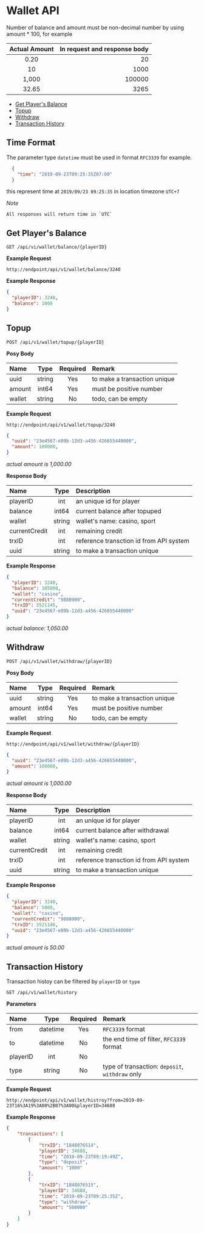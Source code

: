 # Wallet API

Number of balance and amount must be non-decimal number by using amount * 100, for example

| Actual Amount | In request and response body |
| :-----------: | ---------------------------: |
| 0.20 | 20 |
| 10 | 1000|
| 1,000 | 100000 |
| 32.65 | 3265 |

- [Get Player's Balance](#get-players-balance)
- [Topup](#topup)
- [Withdraw](#withdraw)
- [Transaction History](#transaction-history)

## Time Format

The parameter type `datetime` must be used in format `RFC3339` for example.

```json
  {
    "time": "2019-09-23T09:25:35Z07:00"
  }
```
this represent time at `2019/09/23 09:25:35` in location timezone `UTC+7`

*Note*
```
All responses will return time in `UTC`
```

## Get Player's Balance

```HTTP
GET /api/vi/wallet/balance/{playerID}
```

**Example Request**

```HTTP
http://endpoint/api/v1/wallet/balance/3240
```

**Example Response**

```json
{
  "playerID": 3240,
  "balance": 1000
}
```

## Topup

```HTTP
POST /api/v1/wallet/topup/{playerID}
```

**Posy Body**

| Name | Type | Required | Remark |
| :----- | :-----: | :-----: | :----- |
| uuid | string | Yes | to make a transaction unique |
| amount | int64 | Yes | must be positive number  |
| wallet | string | No | todo, can be empty |

**Example Request**

```HTTP
http://endpoint/api/v1/wallet/topup/3240
```

```json
{
  "uuid": "23e4567-e89b-12d3-a456-426655440000",
  "amount": 100000,
}
```

*actual amount is 1,000.00*

**Response Body**

| Name | Type | Description |
| :----- | :-----: | :----- |
| playerID | int | an unique id for player |
| balance | int64 | current balance after topuped |
| wallet | string | wallet's name: casino, sport |
| currentCredit | int | remaining credit |
| trxID | int | reference transction id from API system |
| uuid | string | to make a transaction unique |

**Example Response**

```json
{
  "playerID": 3240,
  "balance": 105000,
  "wallet": "casino",
  "currentCredit": "9888900",
  "trxID": 3521145,
  "uuid": "23e4567-e89b-12d3-a456-426655440000"
}
```

*actual balance: 1,050.00*

## Withdraw

```HTTP
POST /api/v1/wallet/withdraw/{playerID}
```


**Posy Body**

| Name | Type | Required | Remark |
| :----- | :-----: | :-----: | :----- |
| uuid | string | Yes | to make a transaction unique |
| amount | int64 | Yes | must be positive number |
| wallet | string | No | todo, can be empty |

**Example Request**

```HTTP
http://endpoint/api/v1/wallet/withdraw/{playerID}
```

```json
{
  "uuid": "23e4567-e89b-12d3-a456-426655440000",
  "amount": 100000,
}
```

*actual amount is 1,000.00*

**Response Body**

| Name | Type | Description |
| :----- | :-----: | :----- |
| playerID | int | an unique id for player |
| balance | int64 | current balance after withdrawal |
| wallet | string | wallet's name: casino, sport |
| currentCredit | int | remaining credit |
| trxID | int | reference transction id from API system |
| uuid | string | to make a transaction unique |

**Example Response**

```json
{
  "playerID": 3240,
  "balance": 5000,
  "wallet": "casino",
  "currentCredit": "9888900",
  "trxID": 3521146,
  "uuid": "23e4567-e89b-12d3-a456-426655440000"
}
```

*actual amount is 50.00*

## Transaction History

Transaction histoy can be filtered by `playerID` or `type`

```HTTP
GET /api/v1/wallet/history
```

**Parameters**

| Name | Type | Required | Remark |
| :----- | :-----: | :-----: | :----- |
| from | datetime | Yes | `RFC3339` format |
| to | datetime | No | the end time of filter, `RFC3339` format |
| playerID | int | No |  |
| type | string | No | type of transaction: `deposit`, `withdraw` only |


**Example Request**

```HTTP
http://endpoint/api/v1/wallet/histroy?from=2019-09-23T16%3A19%3A00%2B07%3A00&playerID=34688
```

**Example Response**

```json
{
    "transactions": [
        {
            "trxID": "1848876514",
            "playerID": 34688,
            "time": "2019-09-23T09:19:49Z",
            "type": "deposit",
            "amount": "1000"
        },
        {
            "trxID": "1848876515",
            "playerID": 34688,
            "time": "2019-09-23T09:25:35Z",
            "type": "withdraw",
            "amount": "500000"
        }
    ]
}
```